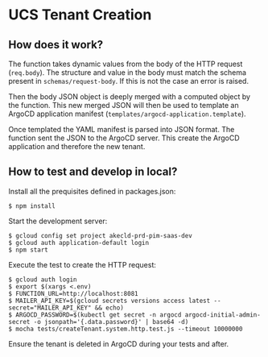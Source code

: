 # UCS Tenant Creation

## How does it work?

The function takes dynamic values from the body of the HTTP request (`req.body`).
The structure and value in the body must match the schema present in `schemas/request-body`.
If this is not the case an error is raised.

Then the body JSON object is deeply merged with a computed object by the function. 
This new merged JSON will then be used to template an ArgoCD application manifest (`templates/argocd-application.template`).

Once templated the YAML manifest is parsed into JSON format. The function sent the JSON to the ArgoCD server.
This create the ArgoCD application and therefore the new tenant.


## How to test and develop in local?

Install all the prequisites defined in packages.json:

```
$ npm install
```

Start the development server:

```
$ gcloud config set project akecld-prd-pim-saas-dev
$ gcloud auth application-default login
$ npm start
```

Execute the test to create the HTTP request:

```
$ gcloud auth login
$ export $(xargs <.env)
$ FUNCTION_URL=http://localhost:8081
$ MAILER_API_KEY=$(gcloud secrets versions access latest --secret="MAILER_API_KEY" && echo)
$ ARGOCD_PASSWORD=$(kubectl get secret -n argocd argocd-initial-admin-secret -o jsonpath='{.data.password}' | base64 -d)
$ mocha tests/createTenant.system.http.test.js --timeout 10000000
```

Ensure the tenant is deleted in ArgoCD during your tests and after.

